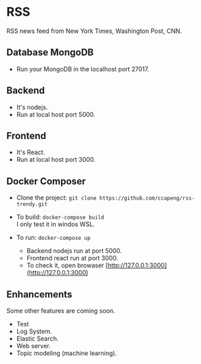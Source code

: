 # RSS
RSS news feed from New York Times, Washington Post, CNN.

## Database MongoDB  
- Run your MongoDB in the localhost port 27017.

## Backend  
- It's nodejs.
- Run at local host port 5000.

## Frontend  
- It's React.
- Run at local host port 3000.

## Docker Composer  
- Clone the project: `git clone https://github.com/ccapeng/rss-trendy.git`

- To build: `docker-compose build`  
    I only test it in windos WSL.

- To run: `docker-compose up`
    - Backend nodejs run at port 5000.
    - Frontend react run at port 3000.
    - To check it, open browaser [http://127.0.0.1:3000](http://127.0.0.1:3000)

## Enhancements
Some other features are coming soon.
- Test
- Log System.
- Elastic Search.
- Web server.
- Topic modeling (machine learning).